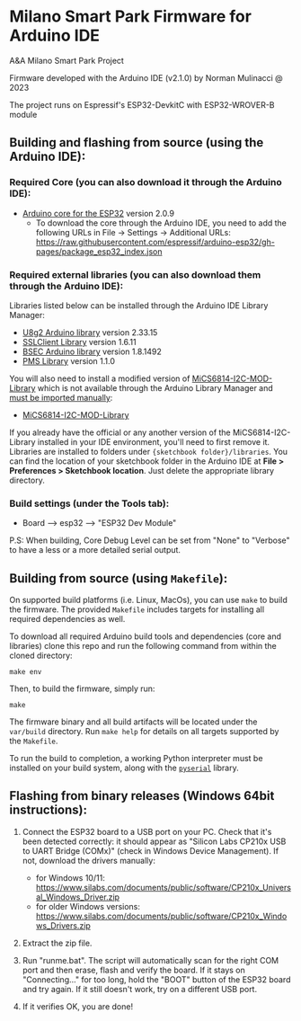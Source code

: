 # Milano Smart Park Firmware for Arduino IDE

A&A Milano Smart Park Project

Firmware developed with the Arduino IDE (v2.1.0) by Norman Mulinacci @ 2023

The project runs on Espressif's ESP32-DevkitC with ESP32-WROVER-B module

## Building and flashing from source (using the Arduino IDE):

### Required Core (you can also download it through the Arduino IDE):

- [Arduino core for the ESP32](https://github.com/espressif/arduino-esp32) version 2.0.9
    + To download the core through the Arduino IDE, you need to add the following URLs in File -> Settings -> Additional URLs:
    https://raw.githubusercontent.com/espressif/arduino-esp32/gh-pages/package_esp32_index.json

### Required external libraries (you can also download them through the Arduino IDE):

Libraries listed below can be installed through the Arduino IDE Library Manager:
- [U8g2 Arduino library](https://github.com/olikraus/U8g2_Arduino) version 2.33.15
- [SSLClient Library](https://github.com/OPEnSLab-OSU/SSLClient) version 1.6.11
- [BSEC Arduino library](https://github.com/BoschSensortec/BSEC-Arduino-library) version 1.8.1492
- [PMS Library](https://github.com/fu-hsi/pms) version 1.1.0

You will also need to install a modified version of [MiCS6814-I2C-MOD-Library](https://github.com/eNBeWe/MiCS6814-I2C-Library/network) which is not available through the Arduino Library Manager and [must be imported manually](https://www.arduino.cc/en/Guide/Libraries#importing-a-zip-library):
- [MiCS6814-I2C-MOD-Library](https://github.com/A-A-Milano-Smart-Park/MiCS6814-I2C-MOD-Library)

If you already have the official or any another version of the MiCS6814-I2C-Library installed in your IDE environment, you'll need to first remove it. Libraries are installed to folders under `{sketchbook folder}/libraries`. You can find the location of your sketchbook folder in the Arduino IDE at **File > Preferences > Sketchbook location**. Just delete the appropriate library directory.

### Build settings (under the Tools tab):

- Board --> esp32 --> "ESP32 Dev Module"

P.S: When building, Core Debug Level can be set from "None" to "Verbose" to have a less or a more detailed serial output.

## Building from source (using `Makefile`):

On supported build platforms (i.e. Linux, MacOs), you can use `make` to build
the firmware.  The provided `Makefile` includes targets for installing all required
dependencies as well.

To download all required Arduino build tools and dependencies (core and
libraries) clone this repo and run the following command from within the cloned
directory:

```
make env
```

Then, to build the firmware, simply run:

```
make
```

The firmware binary and all build artifacts will be located under the `var/build`
directory. Run `make help` for details on all targets supported by the `Makefile`.

To run the build to completion, a working Python interpreter must be installed
on your build system, along with the
[`pyserial`](https://pypi.org/project/pyserial/) library.

## Flashing from binary releases (Windows 64bit instructions):

1. Connect the ESP32 board to a USB port on your PC. Check that it's been detected correctly:
   it should appear as "Silicon Labs CP210x USB to UART Bridge (COMx)" (check in Windows Device Management).
   If not, download the drivers manually: 
	+ for Windows 10/11: https://www.silabs.com/documents/public/software/CP210x_Universal_Windows_Driver.zip
	+ for older Windows versions: https://www.silabs.com/documents/public/software/CP210x_Windows_Drivers.zip
	
2. Extract the zip file.

3. Run "runme.bat". The script will automatically scan for the right COM port and then erase, flash and verify the board.
   If it stays on "Connecting..." for too long, hold the "BOOT" button of the ESP32 board and try again.
   If it still doesn't work, try on a different USB port.

4. If it verifies OK, you are done!
